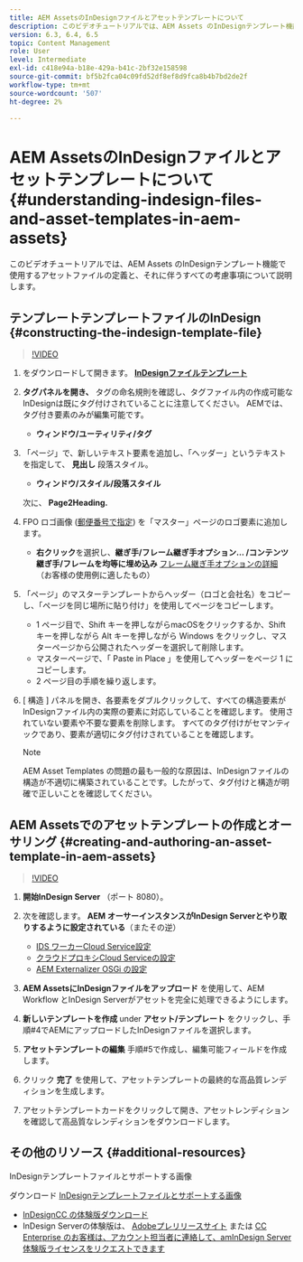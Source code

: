 ```yaml
---
title: AEM AssetsのInDesignファイルとアセットテンプレートについて
description: このビデオチュートリアルでは、AEM Assets のInDesignテンプレート機能で使用するアセットファイルの定義と、それに伴うすべての考慮事項について説明します。
version: 6.3, 6.4, 6.5
topic: Content Management
role: User
level: Intermediate
exl-id: c418e94a-b18e-429a-b41c-2bf32e158598
source-git-commit: bf5b2fca04c09fd52df8ef8d9fca8b4b7bd2de2f
workflow-type: tm+mt
source-wordcount: '507'
ht-degree: 2%

---
```


# AEM AssetsのInDesignファイルとアセットテンプレートについて {#understanding-indesign-files-and-asset-templates-in-aem-assets}

このビデオチュートリアルでは、AEM Assets のInDesignテンプレート機能で使用するアセットファイルの定義と、それに伴うすべての考慮事項について説明します。

## テンプレートテンプレートファイルのInDesign {#constructing-the-indesign-template-file}

>[!VIDEO](https://video.tv.adobe.com/v/19293/?quality=9&learn=on)

1. をダウンロードして開きます。 [**InDesignファイルテンプレート**](assets/asset-templates-tutorial-video--supporting-files.zip)
2. **タグパネルを開き、** タグの命名規則を確認し、タグファイル内の作成可能なInDesignは既にタグ付けされていることに注意してください。 AEMでは、タグ付き要素のみが編集可能です。

   * **ウィンドウ/ユーティリティ/タグ**

3. 「ページ」で、新しいテキスト要素を追加し、「ヘッダー」というテキストを指定して、 **見出し** 段落スタイル。

   * **ウィンドウ/スタイル/段落スタイル**

   次に、 **Page2Heading.**

4. FPO ロゴ画像 ([郵便番号で指定](assets/asset-templates-tutorial-video--supporting-files.zip)) を「マスター」ページのロゴ要素に追加します。

   * **右クリック**&#x200B;を選択し、**継ぎ手/フレーム継ぎ手オプション… /コンテンツ継ぎ手/フレームを均等に埋め込み**
   [フレーム継ぎ手オプションの詳細](https://helpx.adobe.com/indesign/using/frames-objects.html#fitting_objects_to_frames)（お客様の使用例に適したもの）

5. 「ページ」のマスターテンプレートからヘッダー（ロゴと会社名）をコピーし、「ページを同じ場所に貼り付け」を使用してページをコピーします。

   * 1 ページ目で、Shift キーを押しながらmacOSをクリックするか、Shift キーを押しながら Alt キーを押しながら Windows をクリックし、マスターページから公開されたヘッダーを選択して削除します。
   * マスターページで、「 Paste in Place 」を使用してヘッダーをページ 1 にコピーします。
   * 2 ページ目の手順を繰り返します。

6. [ 構造 ] パネルを開き、各要素をダブルクリックして、すべての構造要素がInDesignファイル内の実際の要素に対応していることを確認します。 使用されていない要素や不要な要素を削除します。 すべてのタグ付けがセマンティックであり、要素が適切にタグ付けされていることを確認します。

   >[!NOTE]
   >
   >AEM Asset Templates の問題の最も一般的な原因は、InDesignファイルの構造が不適切に構築されていることです。したがって、タグ付けと構造が明確で正しいことを確認してください。

## AEM Assetsでのアセットテンプレートの作成とオーサリング {#creating-and-authoring-an-asset-template-in-aem-assets}

>[!VIDEO](https://video.tv.adobe.com/v/19294/?quality=9&learn=on)

1. **開始InDesign Server** （ポート 8080）。
2. 次を確認します。 **AEM オーサーインスタンスがInDesign Serverとやり取りするように設定されている**（またその逆）

   * [IDS ワーカーCloud Service設定](http://localhost:4502/etc/cloudservices/proxy/ids.html)
   * [クラウドプロキシCloud Serviceの設定](http://localhost:4502/etc/cloudservices/proxy.html)
   * [AEM Externalizer OSGi の設定](http://localhost:4502/system/console/configMgr)

3. **AEM AssetsにInDesignファイルをアップロード** を使用して、AEM Workflow とInDesign Serverがアセットを完全に処理できるようにします。
4. **新しいテンプレートを作成** under **アセット/テンプレート** をクリックし、手順#4でAEMにアップロードしたInDesignファイルを選択します。
5. **アセットテンプレートの編集** 手順#5で作成し、編集可能フィールドを作成します。
6. クリック **完了** を使用して、アセットテンプレートの最終的な高品質レンディションを生成します。
7. アセットテンプレートカードをクリックして開き、アセットレンディションを確認して高品質なレンディションをダウンロードします。

## その他のリソース {#additional-resources}

InDesignテンプレートファイルとサポートする画像

ダウンロード [InDesignテンプレートファイルとサポートする画像](assets/asset-templates-tutorial-video--supporting-files-1.zip)

* [InDesignCC の体験版ダウンロード](https://creative.adobe.com/products/download/indesign)
* InDesign Serverの体験版は、 [Adobeプレリリースサイト](https://www.adobeprerelease.com/) または [CC Enterprise のお客様は、アカウント担当者に連絡して、amInDesign Server体験版ライセンスをリクエストできます](https://www.adobe.com/jp/products/indesignserver/faq.html)
